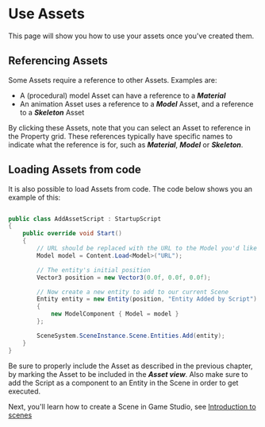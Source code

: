 # Use Assets

This page will show you how to use your assets once you've created them.

## Referencing Assets

Some Assets require a reference to other Assets. Examples are:

* A (procedural) model Asset can have a reference to a ***Material***
* An animation Asset uses a reference to a ***Model*** Asset, and a reference to a ***Skeleton*** Asset

By clicking these Assets, note that you can select an Asset to reference in the Property grid. These references typically have specific names to indicate what the reference is for, such as ***Material***, ***Model*** or ***Skeleton***.

## Loading Assets from code

It is also possible to load Assets from code. The code below shows you an example of this:

```cs

public class AddAssetScript : StartupScript
{
	public override void Start()
	{
		// URL should be replaced with the URL to the Model you'd like to add to your scene
		Model model = Content.Load<Model>("URL");

		// The entity's initial position
		Vector3 position = new Vector3(0.0f, 0.0f, 0.0f);

		// Now create a new entity to add to our current Scene
		Entity entity = new Entity(position, "Entity Added by Script")
		{
			new ModelComponent { Model = model }
		};

		SceneSystem.SceneInstance.Scene.Entities.Add(entity);
	}
}

```

Be sure to properly include the Asset as described in the previous chapter, by marking the Asset to be included in the ***Asset view***. Also make sure to add the Script as a component to an Entity in the Scene in order to get executed.

Next, you'll learn how to create a Scene in Game Studio, see [Introduction to scenes](introduction-to-scenes.md)
